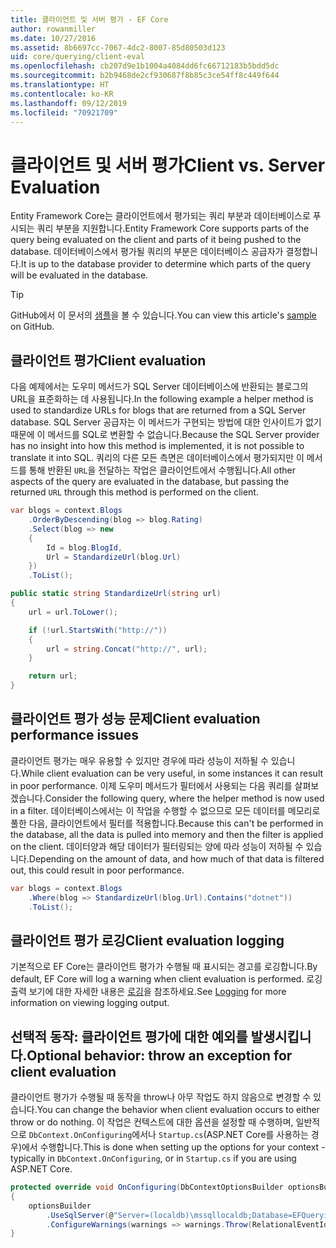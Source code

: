 ```yaml
---
title: 클라이언트 및 서버 평가 - EF Core
author: rowanmiller
ms.date: 10/27/2016
ms.assetid: 8b6697cc-7067-4dc2-8007-85d80503d123
uid: core/querying/client-eval
ms.openlocfilehash: cb207d9e1b1004a4084dd6fc66712183b5bdd5dc
ms.sourcegitcommit: b2b9468de2cf930687f8b85c3ce54ff8c449f644
ms.translationtype: HT
ms.contentlocale: ko-KR
ms.lasthandoff: 09/12/2019
ms.locfileid: "70921709"
---
```

# <a name="client-vs-server-evaluation"></a><span data-ttu-id="bbdac-102">클라이언트 및 서버 평가</span><span class="sxs-lookup"><span data-stu-id="bbdac-102">Client vs. Server Evaluation</span></span>

<span data-ttu-id="bbdac-103">Entity Framework Core는 클라이언트에서 평가되는 쿼리 부분과 데이터베이스로 푸시되는 쿼리 부분을 지원합니다.</span><span class="sxs-lookup"><span data-stu-id="bbdac-103">Entity Framework Core supports parts of the query being evaluated on the client and parts of it being pushed to the database.</span></span> <span data-ttu-id="bbdac-104">데이터베이스에서 평가될 쿼리의 부분은 데이터베이스 공급자가 결정합니다.</span><span class="sxs-lookup"><span data-stu-id="bbdac-104">It is up to the database provider to determine which parts of the query will be evaluated in the database.</span></span>

> [!TIP]  
> <span data-ttu-id="bbdac-105">GitHub에서 이 문서의 [샘플](https://github.com/aspnet/EntityFramework.Docs/tree/master/samples/core/Querying)을 볼 수 있습니다.</span><span class="sxs-lookup"><span data-stu-id="bbdac-105">You can view this article's [sample](https://github.com/aspnet/EntityFramework.Docs/tree/master/samples/core/Querying) on GitHub.</span></span>

## <a name="client-evaluation"></a><span data-ttu-id="bbdac-106">클라이언트 평가</span><span class="sxs-lookup"><span data-stu-id="bbdac-106">Client evaluation</span></span>

<span data-ttu-id="bbdac-107">다음 예제에서는 도우미 메서드가 SQL Server 데이터베이스에 반환되는 블로그의 URL을 표준화하는 데 사용됩니다.</span><span class="sxs-lookup"><span data-stu-id="bbdac-107">In the following example a helper method is used to standardize URLs for blogs that are returned from a SQL Server database.</span></span> <span data-ttu-id="bbdac-108">SQL Server 공급자는 이 메서드가 구현되는 방법에 대한 인사이트가 없기 때문에 이 메서드를 SQL로 변환할 수 없습니다.</span><span class="sxs-lookup"><span data-stu-id="bbdac-108">Because the SQL Server provider has no insight into how this method is implemented, it is not possible to translate it into SQL.</span></span> <span data-ttu-id="bbdac-109">쿼리의 다른 모든 측면은 데이터베이스에서 평가되지만 이 메서드를 통해 반환된 `URL`을 전달하는 작업은 클라이언트에서 수행됩니다.</span><span class="sxs-lookup"><span data-stu-id="bbdac-109">All other aspects of the query are evaluated in the database, but passing the returned `URL` through this method is performed on the client.</span></span>

<!-- [!code-csharp[Main](samples/core/Querying/ClientEval/Sample.cs?highlight=6)] -->
``` csharp
var blogs = context.Blogs
    .OrderByDescending(blog => blog.Rating)
    .Select(blog => new
    {
        Id = blog.BlogId,
        Url = StandardizeUrl(blog.Url)
    })
    .ToList();
```

<!-- [!code-csharp[Main](samples/core/Querying/ClientEval/Sample.cs)] -->
``` csharp
public static string StandardizeUrl(string url)
{
    url = url.ToLower();

    if (!url.StartsWith("http://"))
    {
        url = string.Concat("http://", url);
    }

    return url;
}
```

## <a name="client-evaluation-performance-issues"></a><span data-ttu-id="bbdac-110">클라이언트 평가 성능 문제</span><span class="sxs-lookup"><span data-stu-id="bbdac-110">Client evaluation performance issues</span></span>

<span data-ttu-id="bbdac-111">클라이언트 평가는 매우 유용할 수 있지만 경우에 따라 성능이 저하될 수 있습니다.</span><span class="sxs-lookup"><span data-stu-id="bbdac-111">While client evaluation can be very useful, in some instances it can result in poor performance.</span></span> <span data-ttu-id="bbdac-112">이제 도우미 메서드가 필터에서 사용되는 다음 쿼리를 살펴보겠습니다.</span><span class="sxs-lookup"><span data-stu-id="bbdac-112">Consider the following query, where the helper method is now used in a filter.</span></span> <span data-ttu-id="bbdac-113">데이터베이스에서는 이 작업을 수행할 수 없으므로 모든 데이터를 메모리로 풀한 다음, 클라이언트에서 필터를 적용합니다.</span><span class="sxs-lookup"><span data-stu-id="bbdac-113">Because this can't be performed in the database, all the data is pulled into memory and then the filter is applied on the client.</span></span> <span data-ttu-id="bbdac-114">데이터양과 해당 데이터가 필터링되는 양에 따라 성능이 저하될 수 있습니다.</span><span class="sxs-lookup"><span data-stu-id="bbdac-114">Depending on the amount of data, and how much of that data is filtered out, this could result in poor performance.</span></span>

<!-- [!code-csharp[Main](samples/core/Querying/ClientEval/Sample.cs)] -->
``` csharp
var blogs = context.Blogs
    .Where(blog => StandardizeUrl(blog.Url).Contains("dotnet"))
    .ToList();
```

## <a name="client-evaluation-logging"></a><span data-ttu-id="bbdac-115">클라이언트 평가 로깅</span><span class="sxs-lookup"><span data-stu-id="bbdac-115">Client evaluation logging</span></span>

<span data-ttu-id="bbdac-116">기본적으로 EF Core는 클라이언트 평가가 수행될 때 표시되는 경고를 로깅합니다.</span><span class="sxs-lookup"><span data-stu-id="bbdac-116">By default, EF Core will log a warning when client evaluation is performed.</span></span> <span data-ttu-id="bbdac-117">로깅 출력 보기에 대한 자세한 내용은 [로깅](../miscellaneous/logging.md)을 참조하세요.</span><span class="sxs-lookup"><span data-stu-id="bbdac-117">See [Logging](../miscellaneous/logging.md) for more information on viewing logging output.</span></span> 

## <a name="optional-behavior-throw-an-exception-for-client-evaluation"></a><span data-ttu-id="bbdac-118">선택적 동작: 클라이언트 평가에 대한 예외를 발생시킵니다.</span><span class="sxs-lookup"><span data-stu-id="bbdac-118">Optional behavior: throw an exception for client evaluation</span></span>

<span data-ttu-id="bbdac-119">클라이언트 평가가 수행될 때 동작을 throw나 아무 작업도 하지 않음으로 변경할 수 있습니다.</span><span class="sxs-lookup"><span data-stu-id="bbdac-119">You can change the behavior when client evaluation occurs to either throw or do nothing.</span></span> <span data-ttu-id="bbdac-120">이 작업은 컨텍스트에 대한 옵션을 설정할 때 수행하며, 일반적으로 `DbContext.OnConfiguring`에서나 `Startup.cs`(ASP.NET Core를 사용하는 경우)에서 수행합니다.</span><span class="sxs-lookup"><span data-stu-id="bbdac-120">This is done when setting up the options for your context - typically in `DbContext.OnConfiguring`, or in `Startup.cs` if you are using ASP.NET Core.</span></span>

<!-- [!code-csharp[Main](samples/core/Querying/ClientEval/ThrowOnClientEval/BloggingContext.cs?highlight=5)] -->
``` csharp
protected override void OnConfiguring(DbContextOptionsBuilder optionsBuilder)
{
    optionsBuilder
        .UseSqlServer(@"Server=(localdb)\mssqllocaldb;Database=EFQuerying;Trusted_Connection=True;")
        .ConfigureWarnings(warnings => warnings.Throw(RelationalEventId.QueryClientEvaluationWarning));
}
```
